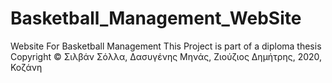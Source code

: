 # Basketball_Management_WebSite
Website For Basketball Management
This Project is part of a diploma thesis 
Copyright © Σιλβάν Σόλλα, Δασυγένης Μηνάς, Ζιούζιος Δημήτρης, 2020, Κοζάνη
